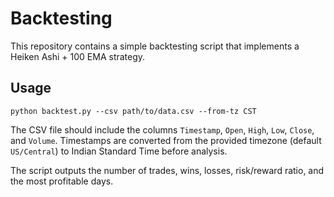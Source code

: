 # Backtesting

This repository contains a simple backtesting script that implements a Heiken Ashi + 100 EMA strategy.

## Usage

```
python backtest.py --csv path/to/data.csv --from-tz CST
```

The CSV file should include the columns `Timestamp`, `Open`, `High`, `Low`, `Close`, and `Volume`. Timestamps are converted from the provided timezone (default `US/Central`) to Indian Standard Time before analysis.

The script outputs the number of trades, wins, losses, risk/reward ratio, and the most profitable days.
